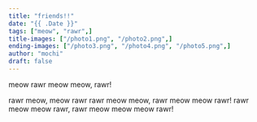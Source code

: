 ```yaml
---
title: "friends!!"
date: "{{ .Date }}"
tags: ["meow", "rawr",]
title-images: ["/photo1.png", "/photo2.png",]
ending-images: ["/photo3.png", "/photo4.png", "/photo5.png",]
author: "mochi"
draft: false
---
```

<!-- introduction -->
meow rawr meow meow, rawr!
<!--more-->
<!-- rest of the content -->
rawr meow, meow rawr rawr meow meow, rawr meow meow rawr!
rawr meow meow rawr, rawr meow meow meow rawr!
